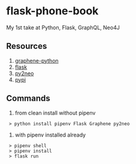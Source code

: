 # flask-phone-book

My 1st take at Python, Flask, GraphQL, Neo4J

## Resources

1. [graphene-python](https://docs.graphene-python.org/projects/django/en/latest/)
1. [flask](http://flask.pocoo.org/)
1. [py2neo](https://py2neo.org/v3/index.html)
1. [pypi](https://pypi.org/project/py2neo/)

## Commands

1. from clean install without pipenv

```shell
 > python install pipenv Flask Graphene py2neo
```

1. with pipenv installed already

```shell
 > pipenv shell
 > pipenv install
 > flask run
```
